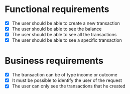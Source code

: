 # Functional requirements

- [x] The user should be able to create a new transaction
- [x] The user should be able to see the balance
- [x] The user should be able to see all the transactions
- [x] The user should be able to see a specific transaction

# Business requirements

- [x] The transaction can be of type income or outcome
- [x] It must be possible to identify the user of the request
- [x] The user can only see the transactions that he created